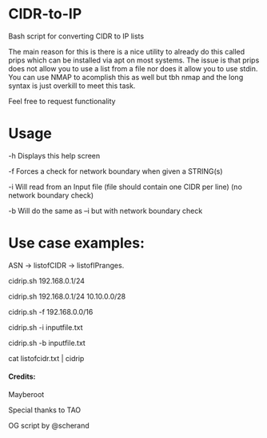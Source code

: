 # CIDR-to-IP
Bash script for converting CIDR to IP lists

The main reason for this is there is a nice utility to already do this called prips which can be installed via apt on most systems. The issue is that prips does not allow you to use a list from a file nor does it allow you to use stdin. You can use NMAP to acomplish this as well but tbh nmap and the long syntax is just overkill to meet this task.

Feel free to request functionality 

# Usage
-h Displays this help screen

-f Forces a check for network boundary when given a STRING(s)

-i Will read from an Input file (file should contain one CIDR per line) (no network boundary check)

-b Will do the same as –i but with network boundary check

# Use case examples:
ASN -> listofCIDR -> listofIPranges. 

cidrip.sh 192.168.0.1/24

cidrip.sh 192.168.0.1/24 10.10.0.0/28

cidrip.sh -f 192.168.0.0/16

cidrip.sh -i inputfile.txt

cidrip.sh -b inputfile.txt

cat listofcidr.txt | cidrip

#### Credits:
Mayberoot

Special thanks to TAO

OG script by @scherand
